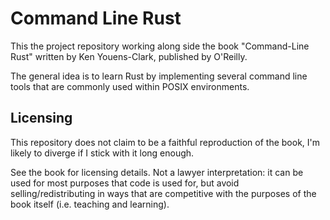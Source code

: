 # Command Line Rust

This the project repository working along side the book "Command-Line Rust" written by Ken Youens-Clark, published by O'Reilly.

The general idea is to learn Rust by implementing several command line tools that are commonly used within POSIX environments.

## Licensing

This repository does not claim to be a faithful reproduction of the book, I'm likely to diverge if I stick with it long enough.

See the book for licensing details.  Not a lawyer interpretation: it can be used for most purposes that code is used for, but avoid selling/redistributing in ways that are competitive with the purposes of the book itself (i.e. teaching and learning).
